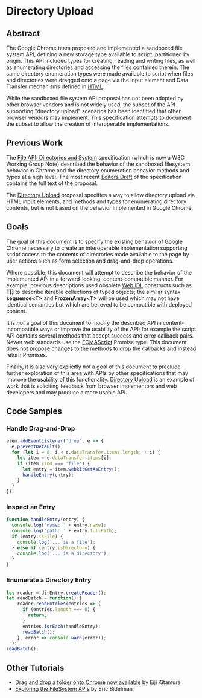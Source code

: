 
# Directory Upload

## Abstract

The Google Chrome team proposed and implemented a sandboxed file
system API, defining a new storage type available to script,
partitioned by origin. This API included types for creating, reading
and writing files, as well as enumerating directories and accessing
the files contained therein. The same directory enumeration types were
made available to script when files and directories were dragged onto
a page via the input element and Data Transfer mechanisms defined in
[HTML](html.spec.whatwg.org/multipage).

While the sandboxed file system API proposal has not been adopted by
other browser vendors and is not widely used, the subset of the API
supporting "directory upload" scenarios has been identified that other
browser vendors may implement. This specification attempts to document
the subset to allow the creation of interoperable implementations.

## Previous Work

The
[File API: Directories and System](https://www.w3.org/TR/file-system-api/)
specification (which is now a W3C Working Group Note) described the
behavior of the sandboxed filesystem behavior in Chrome and the
directory enumeration behavior methods and types at a high level. The
most recent
[Editors Draft](https://dev.w3.org/2009/dap/file-system/file-dir-sys.html)
of the specification contains the full text of the proposal.


The
[Directory Upload](https://wicg.github.io/directory-upload/proposal.html)
proposal specifies a way to allow directory upload via HTML input
elements, and methods and types for enumerating directory contents,
but is not based on the behavior implemented in Google Chrome.

## Goals

The goal of this document is to specify the existing behavior of
Google Chrome necessary to create an interoperable implementation
supporting script access to the contents of directories made available
to the page by user actions such as form selection and drag-and-drop
operations.

Where possible, this document will attempt to describe the behavior of
the implemented API in a forward-looking, content-compatible manner.
For example, previous descriptions used obsolete
[Web IDL](heycam.github.io/webidl/) constructs such as __T[]__ to
describe iterable collections of typed objects; the similar
syntax __sequence&lt;T&gt;__ and __FrozenArray&lt;T&gt;__ will be used
which may not have identical semantics but which are believed to be
compatible with deployed content.

It is _not_ a goal of this document to modify the described API in
content-incompatible ways or improve the usability of the API; for
example the script API contains several methods that accept success
and error callback pairs. Newer web standards use the
[ECMAScript](http://www.ecma-international.org/publications/standards/Ecma-262.htm)
Promise type. This document does not propose changes to the methods to
drop the callbacks and instead return Promises.

Finally, it is also very explicitly _not_ a goal of this document to
preclude further exploration of this area with APIs by other
specifications that may improve the usability of this functionality.
[Directory Upload](https://wicg.github.io/directory-upload/proposal.html)
is an example of work that is soliciting feedback from browser
implementors and web developers and may produce a more usable API.

## Code Samples

### Handle Drag-and-Drop
```js
elem.addEventListener('drop', e => {
  e.preventDefault();
  for (let i = 0; i < e.dataTransfer.items.length; ++i) {
    let item = e.dataTransfer.items[i];
    if (item.kind === 'file') {
      let entry = item.webkitGetAsEntry();
      handleEntry(entry);
    }
  }
});
```

### Inspect an Entry
```js
function handleEntry(entry) {
  console.log('name: ' + entry.name);
  console.log('path: ' + entry.fullPath);
  if (entry.isFile) {
    console.log('... is a file');
  } else if (entry.isDirectory) {
    console.log('... is a directory');
  }
}
```

### Enumerate a Directory Entry
```js
let reader = dirEntry.createReader();
let readBatch = function() {
    reader.readEntries(entries => {
      if (entries.length === 0) {
        return;
      }
      entries.forEach(handleEntry);
      readBatch();
    }, error => console.warn(error));
  };
readBatch();
```

## Other Tutorials

* [Drag and drop a folder onto Chrome now available](https://developers.google.com/web/updates/2012/07/Drag-and-drop-a-folder-onto-Chrome-now-available)
  by Eiji Kitamura
* [Exploring the FileSystem APIs](http://www.html5rocks.com/en/tutorials/file/filesystem/)
  by Eric Bidelman
